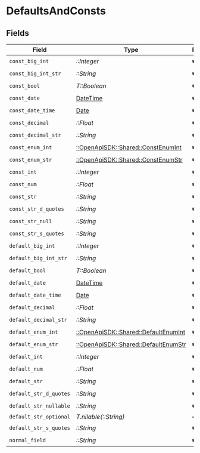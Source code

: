 # DefaultsAndConsts


## Fields

| Field                                                                         | Type                                                                          | Required                                                                      | Description                                                                   | Example                                                                       |
| ----------------------------------------------------------------------------- | ----------------------------------------------------------------------------- | ----------------------------------------------------------------------------- | ----------------------------------------------------------------------------- | ----------------------------------------------------------------------------- |
| `const_big_int`                                                               | *::Integer*                                                                   | :heavy_check_mark:                                                            | N/A                                                                           |                                                                               |
| `const_big_int_str`                                                           | *::String*                                                                    | :heavy_check_mark:                                                            | N/A                                                                           |                                                                               |
| `const_bool`                                                                  | *T::Boolean*                                                                  | :heavy_check_mark:                                                            | N/A                                                                           |                                                                               |
| `const_date`                                                                  | [DateTime](https://ruby-doc.org/stdlib-2.6.1/libdoc/date/rdoc/DateTime.html)  | :heavy_check_mark:                                                            | N/A                                                                           |                                                                               |
| `const_date_time`                                                             | [Date](https://ruby-doc.org/stdlib-2.6.1/libdoc/date/rdoc/Date.html)          | :heavy_check_mark:                                                            | N/A                                                                           |                                                                               |
| `const_decimal`                                                               | *::Float*                                                                     | :heavy_check_mark:                                                            | N/A                                                                           |                                                                               |
| `const_decimal_str`                                                           | *::String*                                                                    | :heavy_check_mark:                                                            | N/A                                                                           |                                                                               |
| `const_enum_int`                                                              | [::OpenApiSDK::Shared::ConstEnumInt](../../models/shared/constenumint.md)     | :heavy_check_mark:                                                            | N/A                                                                           |                                                                               |
| `const_enum_str`                                                              | [::OpenApiSDK::Shared::ConstEnumStr](../../models/shared/constenumstr.md)     | :heavy_check_mark:                                                            | N/A                                                                           |                                                                               |
| `const_int`                                                                   | *::Integer*                                                                   | :heavy_check_mark:                                                            | N/A                                                                           |                                                                               |
| `const_num`                                                                   | *::Float*                                                                     | :heavy_check_mark:                                                            | N/A                                                                           |                                                                               |
| `const_str`                                                                   | *::String*                                                                    | :heavy_check_mark:                                                            | N/A                                                                           |                                                                               |
| `const_str_d_quotes`                                                          | *::String*                                                                    | :heavy_check_mark:                                                            | N/A                                                                           |                                                                               |
| `const_str_null`                                                              | *::String*                                                                    | :heavy_check_mark:                                                            | N/A                                                                           |                                                                               |
| `const_str_s_quotes`                                                          | *::String*                                                                    | :heavy_check_mark:                                                            | N/A                                                                           |                                                                               |
| `default_big_int`                                                             | *::Integer*                                                                   | :heavy_check_mark:                                                            | N/A                                                                           |                                                                               |
| `default_big_int_str`                                                         | *::String*                                                                    | :heavy_check_mark:                                                            | N/A                                                                           |                                                                               |
| `default_bool`                                                                | *T::Boolean*                                                                  | :heavy_check_mark:                                                            | N/A                                                                           |                                                                               |
| `default_date`                                                                | [DateTime](https://ruby-doc.org/stdlib-2.6.1/libdoc/date/rdoc/DateTime.html)  | :heavy_check_mark:                                                            | N/A                                                                           |                                                                               |
| `default_date_time`                                                           | [Date](https://ruby-doc.org/stdlib-2.6.1/libdoc/date/rdoc/Date.html)          | :heavy_check_mark:                                                            | N/A                                                                           |                                                                               |
| `default_decimal`                                                             | *::Float*                                                                     | :heavy_check_mark:                                                            | N/A                                                                           |                                                                               |
| `default_decimal_str`                                                         | *::String*                                                                    | :heavy_check_mark:                                                            | N/A                                                                           |                                                                               |
| `default_enum_int`                                                            | [::OpenApiSDK::Shared::DefaultEnumInt](../../models/shared/defaultenumint.md) | :heavy_check_mark:                                                            | N/A                                                                           |                                                                               |
| `default_enum_str`                                                            | [::OpenApiSDK::Shared::DefaultEnumStr](../../models/shared/defaultenumstr.md) | :heavy_check_mark:                                                            | N/A                                                                           |                                                                               |
| `default_int`                                                                 | *::Integer*                                                                   | :heavy_check_mark:                                                            | N/A                                                                           |                                                                               |
| `default_num`                                                                 | *::Float*                                                                     | :heavy_check_mark:                                                            | N/A                                                                           |                                                                               |
| `default_str`                                                                 | *::String*                                                                    | :heavy_check_mark:                                                            | N/A                                                                           |                                                                               |
| `default_str_d_quotes`                                                        | *::String*                                                                    | :heavy_check_mark:                                                            | N/A                                                                           |                                                                               |
| `default_str_nullable`                                                        | *::String*                                                                    | :heavy_check_mark:                                                            | N/A                                                                           |                                                                               |
| `default_str_optional`                                                        | *T.nilable(::String)*                                                         | :heavy_minus_sign:                                                            | N/A                                                                           |                                                                               |
| `default_str_s_quotes`                                                        | *::String*                                                                    | :heavy_check_mark:                                                            | N/A                                                                           |                                                                               |
| `normal_field`                                                                | *::String*                                                                    | :heavy_check_mark:                                                            | N/A                                                                           | test                                                                          |